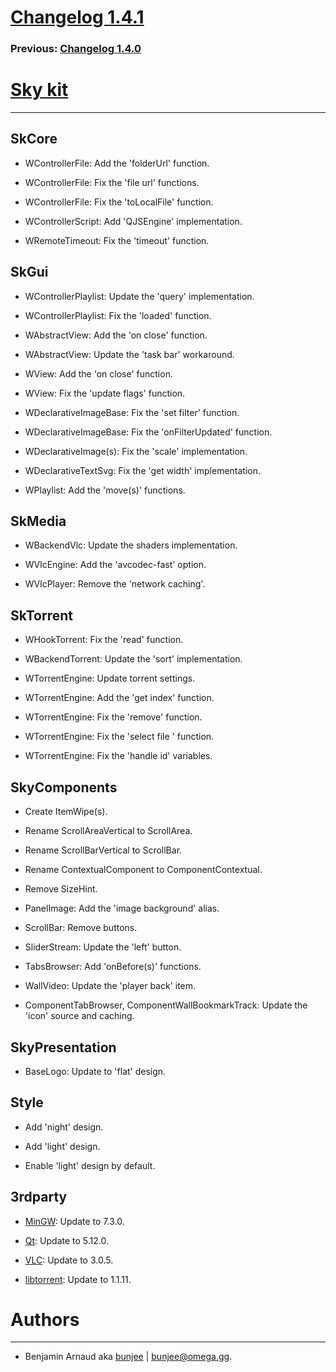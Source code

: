 # [Changelog 1.4.1](http://omega.gg/Sky/changes/1.4.1.html)

### Previous: [Changelog 1.4.0](1.4.0.html)

# [Sky kit](http://omega.gg/Sky)
---

## SkCore

- WControllerFile: Add the 'folderUrl' function.

- WControllerFile: Fix the 'file url' functions.

- WControllerFile: Fix the 'toLocalFile' function.

- WControllerScript: Add 'QJSEngine' implementation.

- WRemoteTimeout: Fix the 'timeout' function.


## SkGui

- WControllerPlaylist: Update the 'query' implementation.

- WControllerPlaylist: Fix the 'loaded' function.

- WAbstractView: Add the 'on close' function.

- WAbstractView: Update the 'task bar' workaround.

- WView: Add the 'on close' function.

- WView: Fix the 'update flags' function.

- WDeclarativeImageBase: Fix the 'set filter' function.

- WDeclarativeImageBase: Fix the 'onFilterUpdated' function.

- WDeclarativeImage(s): Fix the 'scale' implementation.

- WDeclarativeTextSvg: Fix the 'get width' implementation.

- WPlaylist: Add the 'move(s)' functions.


## SkMedia

- WBackendVlc: Update the shaders implementation.

- WVlcEngine: Add the 'avcodec-fast' option.

- WVlcPlayer: Remove the 'network caching'.


## SkTorrent

- WHookTorrent: Fix the 'read' function.

- WBackendTorrent: Update the 'sort' implementation.

- WTorrentEngine: Update torrent settings.

- WTorrentEngine: Add the 'get index' function.

- WTorrentEngine: Fix the 'remove' function.

- WTorrentEngine: Fix the 'select file ' function.

- WTorrentEngine: Fix the 'handle id' variables.


## SkyComponents

- Create ItemWipe(s).

- Rename ScrollAreaVertical to ScrollArea.

- Rename ScrollBarVertical to ScrollBar.

- Rename ContextualComponent to ComponentContextual.

- Remove SizeHint.

- PanelImage: Add the 'image background' alias.

- ScrollBar: Remove buttons.

- SliderStream: Update the 'left' button.

- TabsBrowser: Add 'onBefore(s)' functions.

- WallVideo: Update the 'player back' item.

- ComponentTabBrowser, ComponentWallBookmarkTrack: Update the 'icon' source and caching.


## SkyPresentation

- BaseLogo: Update to 'flat' design.


## Style

- Add 'night' design.

- Add 'light' design.

- Enable 'light' design by default.


## 3rdparty

- [MinGW](https://sourceforge.net/projects/mingw): Update to 7.3.0.

- [Qt](http://download.qt.io/official_releases/qt): Update to 5.12.0.

- [VLC](http://github.com/videolan/vlc): Update to 3.0.5.

- [libtorrent](http://github.com/arvidn/libtorrent): Update to 1.1.11.


# Authors
---

- Benjamin Arnaud aka [bunjee](http://bunjee.me) | <bunjee@omega.gg>.
